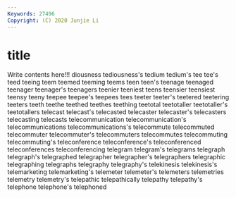 ```yaml
---
Keywords: 27496
Copyright: (C) 2020 Junjie Li
---
```


# title

Write contents here!!!
diousness 
tediousness's 
tedium 
tedium's 
tee 
tee's 
teed
teeing 
teem 
teemed 
teeming 
teems 
teen 
teen's 
teenage 
teenaged 
teenager
teenager's 
teenagers 
teenier 
teeniest 
teens 
teensier 
teensiest 
teensy 
teeny 
teepee
teepee's 
teepees 
tees 
teeter 
teeter's 
teetered 
teetering 
teeters 
teeth 
teethe
teethed 
teethes 
teething 
teetotal 
teetotaller 
teetotaller's 
teetotallers 
telecast 
telecast's 
telecasted
telecaster 
telecaster's 
telecasters 
telecasting 
telecasts 
telecommunication 
telecommunication's 
telecommunications 
telecommunications's 
telecommute
telecommuted 
telecommuter 
telecommuter's 
telecommuters 
telecommutes 
telecommuting 
telecommuting's 
teleconference 
teleconference's 
teleconferenced
teleconferences 
teleconferencing 
telegram 
telegram's 
telegrams 
telegraph 
telegraph's 
telegraphed 
telegrapher 
telegrapher's
telegraphers 
telegraphic 
telegraphing 
telegraphs 
telegraphy 
telegraphy's 
telekinesis 
telekinesis's 
telemarketing 
telemarketing's
telemeter 
telemeter's 
telemeters 
telemetries 
telemetry 
telemetry's 
telepathic 
telepathically 
telepathy 
telepathy's
telephone 
telephone's 
telephoned 
